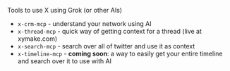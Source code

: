 Tools to use X using Grok (or other AIs)

- `x-crm-mcp` - understand your network using AI
- `x-thread-mcp` - quick way of getting context for a thread (live at xymake.com)
- `x-search-mcp` - search over all of twitter and use it as context
- `x-timeline-mcp` - **coming soon**: a way to easily get your entire timeline and search over it to use with AI
